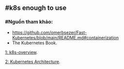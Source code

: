 ## #k8s enough to use
### #Nguồn tham khảo:
- https://github.com/omerbsezer/Fast-Kubernetes/blob/main/README.md#containerization
- The Kubernetes Book.

[1: k8s-overview](https://github.com/nbthanh98/study/blob/master/learn-k8s/1.k8s-overview/K8S_OVERVIEW.md).

[2: Kubernetes Architecture](https://github.com/nbthanh98/study/blob/master/learn-k8s/2.kubernetes-architecture/kubernetes_architecture.md).